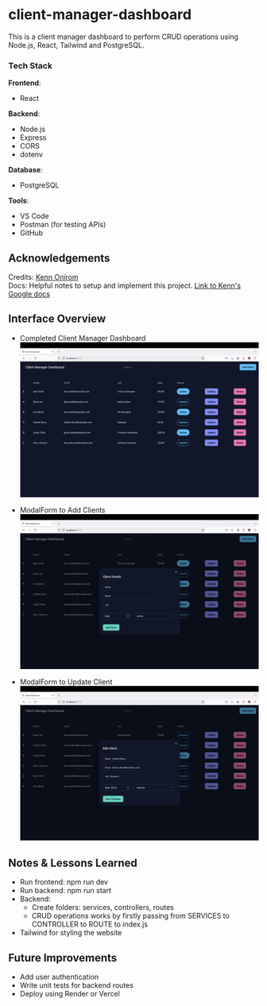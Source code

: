 # client-manager-dashboard
This is a client manager dashboard to perform CRUD operations using Node.js, React, Tailwind and PostgreSQL. 

### Tech Stack
**Frontend**:
- React

**Backend**:
- Node.js
- Express
- CORS
- dotenv

**Database**:
- PostgreSQL

**Tools**:
- VS Code
- Postman (for testing APIs)
- GitHub

## Acknowledgements
Credits: [Kenn Onirom](https://www.youtube.com/watch?v=gTD8b5Yxuuo)  
Docs: Helpful notes to setup and implement this project. [Link to Kenn's Google docs](https://docs.google.com/document/d/e/2PACX-1vTfYBAnT9sZ96xjGsozr2Fss03b9xoCUxMH0LE6F7zrmDRmMvhiuNkQtriM6xT_w1uYUfmp0AfbYy21/pub)  

## Interface Overview
- Completed Client Manager Dashboard
![client-manager-dashboard](./images/Dashboard.png)

- ModalForm to Add Clients
![add-client](./images/AddClient.png)

- ModalForm to Update Client
![update-client](./images/UpdateClient.png)

## Notes & Lessons Learned
- Run frontend: npm run dev
- Run backend: npm run start
- Backend:
  - Create folders: services, controllers, routes
  -  CRUD operations works by firstly passing from SERVICES to CONTROLLER to ROUTE to index.js
- Tailwind for styling the website

## Future Improvements
- Add user authentication
- Write unit tests for backend routes
- Deploy using Render or Vercel

